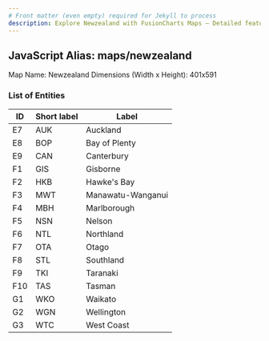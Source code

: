 ```yaml
---
# Front matter (even empty) required for Jekyll to process
description: Explore Newzealand with FusionCharts Maps – Detailed features for seamless integration. Try now & enhance your data visualization today! 
---
```


## JavaScript Alias: maps/newzealand

Map Name: Newzealand
Dimensions (Width x Height): 401x591





### List of Entities

ID | Short label | Label
---|---|---|
E7|AUK|Auckland
E8|BOP|Bay of Plenty
E9|CAN|Canterbury
F1|GIS|Gisborne
F2|HKB|Hawke's Bay
F3|MWT|Manawatu-Wanganui
F4|MBH|Marlborough
F5|NSN|Nelson
F6|NTL|Northland
F7|OTA|Otago
F8|STL|Southland
F9|TKI|Taranaki
F10|TAS|Tasman
G1|WKO|Waikato
G2|WGN|Wellington
G3|WTC|West Coast

